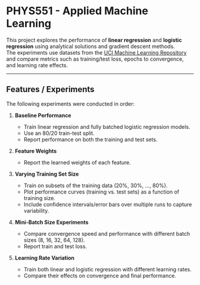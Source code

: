 # PHYS551 - Applied Machine Learning

This project explores the performance of **linear regression** and **logistic regression** using analytical solutions and gradient descent methods.  
The experiments use datasets from the [UCI Machine Learning Repository](https://archive.ics.uci.edu/) and compare metrics such as training/test loss, epochs to convergence, and learning rate effects.

---

## Features / Experiments

The following experiments were conducted in order:

1. **Baseline Performance**  
   - Train linear regression and fully batched logistic regression models.  
   - Use an 80/20 train-test split.  
   - Report performance on both the training and test sets.

2. **Feature Weights**  
   - Report the learned weights of each feature.  

3. **Varying Training Set Size**  
   - Train on subsets of the training data (20%, 30%, …, 80%).  
   - Plot performance curves (training vs. test sets) as a function of training size.  
   - Include confidence intervals/error bars over multiple runs to capture variability.

4. **Mini-Batch Size Experiments**  
   - Compare convergence speed and performance with different batch sizes (8, 16, 32, 64, 128).  
   - Report train and test loss.

5. **Learning Rate Variation**  
   - Train both linear and logistic regression with different learning rates.  
   - Compare their effects on convergence and final performance.
